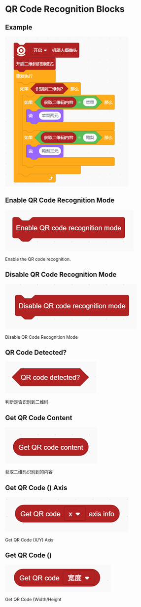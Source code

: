 # QR Code Recognition Blocks
## Example
![](img/Q01.png)

## Enable QR Code Recognition Mode
![](img/Q02.png)

Enable the QR code recognition.

## Disable QR Code Recognition Mode
![](img/Q03.png)

Disable QR Code Recognition Mode

## QR Code Detected?
![](img/Q04.png)

判断是否识别到二维码

## Get QR Code Content
![](img/Q05.png)

获取二维码识别到的内容

## Get QR Code () Axis
![](img/Q06.png)

Get QR Code (X/Y) Axis

## Get QR Code ()
![](img/Q07.png)

Get QR Code (Width/Height

